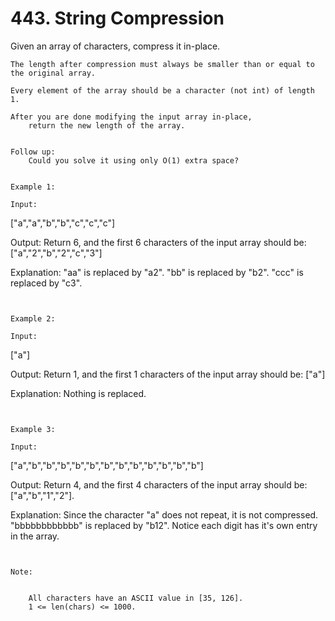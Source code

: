 # 443. String Compression

Given an array of characters, compress it in-place.
    

    The length after compression must always be smaller than or equal to the original array.

    Every element of the array should be a character (not int) of length 1.

    After you are done modifying the input array in-place,
        return the new length of the array.
     

    Follow up:
        Could you solve it using only O(1) extra space?
     

    Example 1:

    Input:
["a","a","b","b","c","c","c"]

Output:
Return 6, and the first 6 characters of the input array should be: ["a","2","b","2","c","3"]

Explanation:
"aa" is replaced by "a2". "bb" is replaced by "b2". "ccc" is replaced by "c3".

     

    Example 2:

    Input:
["a"]

Output:
Return 1, and the first 1 characters of the input array should be: ["a"]

Explanation:
Nothing is replaced.

     

    Example 3:

    Input:
["a","b","b","b","b","b","b","b","b","b","b","b","b"]

Output:
Return 4, and the first 4 characters of the input array should be: ["a","b","1","2"].

Explanation:
Since the character "a" does not repeat, it is not compressed. "bbbbbbbbbbbb" is replaced by "b12".
Notice each digit has it's own entry in the array.

     

    Note:

    
        All characters have an ASCII value in [35, 126].
        1 <= len(chars) <= 1000.